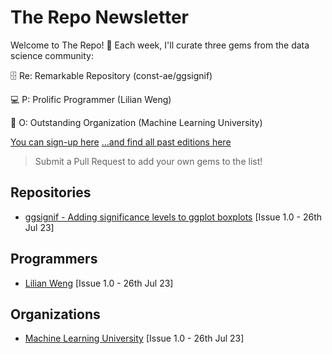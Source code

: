 # The Repo Newsletter

Welcome to The Repo! 🚀 Each week, I'll curate three gems from the data science community:

🗄️ Re: Remarkable Repository (const-ae/ggsignif)

💻 P: Prolific Programmer (Lilian Weng)

🏢 O: Outstanding Organization (Machine Learning University)

[You can sign-up here](https://www.ds-econ.com/#/portal/signup/free)
[...and find all past editions here](www.ds-econ.com/tag/repo/)

> Submit a Pull Request to add your own gems to the list!

## Repositories
- [ggsignif - Adding significance levels to ggplot boxplots](https://github.com/const-ae/ggsignif) [Issue 1.0 - 26th Jul 23]

## Programmers
- [Lilian Weng](https://lilianweng.github.io) [Issue 1.0 - 26th Jul 23]

## Organizations
- [Machine Learning University](https://mlu-explain.github.io) [Issue 1.0 - 26th Jul 23]